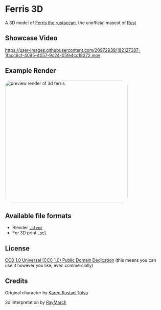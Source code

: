 
# Ferris 3D

A 3D model of [Ferris the rustacean](https://rustacean.net), the unofficial mascot of [Rust](https://github.com/rust-lang/rust)

## Showcase Video
https://user-images.githubusercontent.com/20972939/182127387-1facc9cf-4095-4057-9c24-05fe4cc18372.mov

## Example Render
<img style="align: center; border-radius: 5%;" width="400" src="preview.jpg" alt="preview render of 3d ferris"/>

## Available file formats

- Blender [`.blend`](blend)
- For 3D print [`.stl`](for_3d_print)

## License

[CC0 1.0 Universal (CC0 1.0)
Public Domain Dedication](https://creativecommons.org/publicdomain/zero/1.0/)
(this means you can use it however you like, even commercially)

## Credits


Original character by [Karen Rustad Tölva](https://www.aldeka.net)

3d interpretation by [RayMarch](http://github.com/RayMarch)
